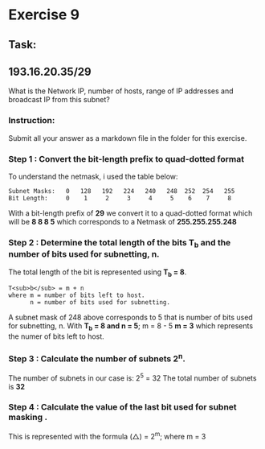 # Exercise 9

## Task:

## 193.16.20.35/29

What is the Network IP, number of hosts, range of IP addresses and broadcast IP from this subnet?

### Instruction: 
Submit all your answer as a markdown file in the folder for this exercise.

### Step 1 : Convert the bit-length prefix to quad-dotted format

To understand the netmask, i used the table below:

```
Subnet Masks:   0   128   192   224   240   248  252  254   255
Bit Length:     0    1     2     3     4     5    6    7     8
```

With a bit-length prefix of **29** we convert it to a quad-dotted format which will be **8 8 8 5** which corresponds to a Netmask of **255.255.255.248**

### Step 2 : Determine the total length of the bits T<sub>b</sub> and the number of bits used for subnetting, n.
The total length of the bit is represented using **T<sub>b</sub> = 8**.

```
T<sub>b</sub> = m + n
where m = number of bits left to host.
      n = number of bits used for subnetting.
```
A subnet mask of 248 above corresponds to 5 that is number of bits used for subnetting, n.
With **T<sub>b</sub> = 8 and n = 5**;
m = 8 - 5
**m = 3** which represents the numer of bits left to host.

### Step 3 : Calculate the number of subnets 2<sup>n</sup>.
The number of subnets in our case is: 2<sup>5</sup> = 32
The total number of subnets is **32**

### Step 4 : Calculate the value of the last bit used for subnet masking .
This is represented with the formula (△) = 2<sup>m</sup>; where m = 3


